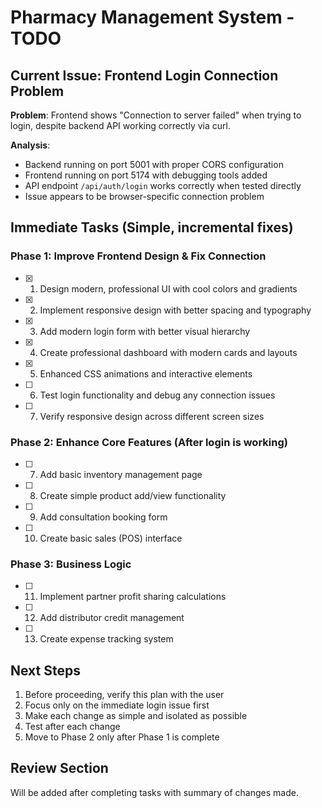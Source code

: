 # Pharmacy Management System - TODO

## Current Issue: Frontend Login Connection Problem

**Problem**: Frontend shows "Connection to server failed" when trying to login, despite backend API working correctly via curl.

**Analysis**: 
- Backend running on port 5001 with proper CORS configuration
- Frontend running on port 5174 with debugging tools added
- API endpoint `/api/auth/login` works correctly when tested directly
- Issue appears to be browser-specific connection problem

## Immediate Tasks (Simple, incremental fixes)

### Phase 1: Improve Frontend Design & Fix Connection
- [x] 1. Design modern, professional UI with cool colors and gradients
- [x] 2. Implement responsive design with better spacing and typography
- [x] 3. Add modern login form with better visual hierarchy
- [x] 4. Create professional dashboard with modern cards and layouts
- [x] 5. Enhanced CSS animations and interactive elements
- [ ] 6. Test login functionality and debug any connection issues
- [ ] 7. Verify responsive design across different screen sizes

### Phase 2: Enhance Core Features (After login is working)
- [ ] 7. Add basic inventory management page
- [ ] 8. Create simple product add/view functionality
- [ ] 9. Add consultation booking form
- [ ] 10. Create basic sales (POS) interface

### Phase 3: Business Logic
- [ ] 11. Implement partner profit sharing calculations
- [ ] 12. Add distributor credit management
- [ ] 13. Create expense tracking system

## Next Steps
1. Before proceeding, verify this plan with the user
2. Focus only on the immediate login issue first
3. Make each change as simple and isolated as possible
4. Test after each change
5. Move to Phase 2 only after Phase 1 is complete

## Review Section
Will be added after completing tasks with summary of changes made.
